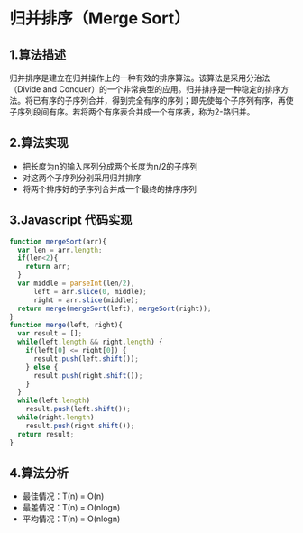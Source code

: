 # 归并排序（Merge Sort）
## 1.算法描述
归并排序是建立在归并操作上的一种有效的排序算法。该算法是采用分治法（Divide and Conquer）的一个非常典型的应用。归并排序是一种稳定的排序方法。将已有序的子序列合并，得到完全有序的序列；即先使每个子序列有序，再使子序列段间有序。若将两个有序表合并成一个有序表，称为2-路归并。
## 2.算法实现
* 把长度为n的输入序列分成两个长度为n/2的子序列
* 对这两个子序列分别采用归并排序
* 将两个排序好的子序列合并成一个最终的排序序列
## 3.Javascript 代码实现
```javascript
function mergeSort(arr){
  var len = arr.length;
  if(len<2){
    return arr;
  }
  var middle = parseInt(len/2),
      left = arr.slice(0, middle);
      right = arr.slice(middle);
  return merge(mergeSort(left), mergeSort(right));
}
function merge(left, right){
  var result = [];
  while(left.length && right.length) {
    if(left[0] <= right[0]) {
      result.push(left.shift());
    } else {
      result.push(right.shift());
    }
  }
  while(left.length)
    result.push(left.shift());
  while(right.length)
    result.push(right.shift());
  return result;
}
```
## 4.算法分析
* 最佳情况：T(n) = O(n)
* 最差情况：T(n) = O(nlogn)
* 平均情况：T(n) = O(nlogn)
